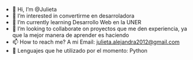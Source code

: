 - 👋 Hi, I’m @Julieta
- 👀 I’m interested in convertirme en desarroladora
- 🌱 I’m currently learning  Desarrollo Web en la UNER
- 💞️ I’m looking to collaborate on proyectos que me den experiencia, ya que la mejor manera de aprender es haciendo
- 📫 How to reach me? A mi Email: julieta.alejandra2012@gmail.com
-  🧐 Lenguajes que he utilizado por el momento: Python

<!---
JulietaAM1993/JulietaAM1993 is a ✨ special ✨ repository because its `README.md` (this file) appears on your GitHub profile.
You can click the Preview link to take a look at your changes.
--->
